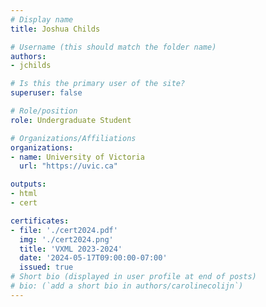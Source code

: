 ```yaml
---
# Display name
title: Joshua Childs

# Username (this should match the folder name)
authors:
- jchilds

# Is this the primary user of the site?
superuser: false

# Role/position
role: Undergraduate Student

# Organizations/Affiliations
organizations:
- name: University of Victoria
  url: "https://uvic.ca"

outputs:
- html
- cert

certificates:
- file: './cert2024.pdf'
  img: './cert2024.png'
  title: 'VXML 2023-2024'
  date: '2024-05-17T09:00:00-07:00'
  issued: true
# Short bio (displayed in user profile at end of posts)
# bio: (`add a short bio in authors/carolinecolijn`)
---
```

